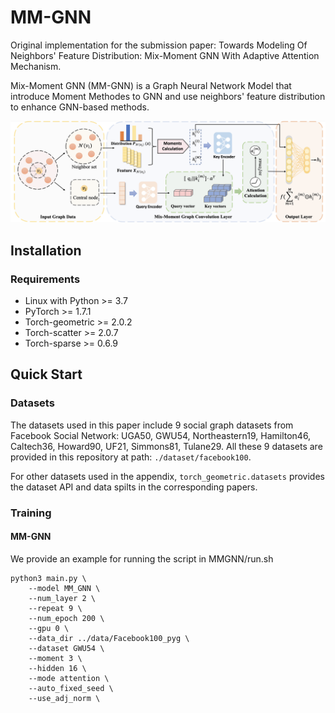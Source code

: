 # MM-GNN

Original implementation for the submission paper: Towards Modeling Of Neighbors' Feature Distribution:  Mix-Moment GNN With Adaptive Attention Mechanism.

Mix-Moment GNN (MM-GNN) is a Graph Neural Network Model that introduce Moment Methodes to GNN and use neighbors' feature distribution to enhance GNN-based methods. 

![model_structure](./model_structure.png)

## Installation

### Requirements

* Linux with Python >= 3.7
* PyTorch >= 1.7.1
* Torch-geometric >= 2.0.2
* Torch-scatter >= 2.0.7
* Torch-sparse >= 0.6.9

## Quick Start

### Datasets

The datasets used in this paper include 9 social graph datasets from Facebook Social Network: UGA50, GWU54, Northeastern19, Hamilton46, Caltech36, Howard90, UF21, Simmons81, Tulane29. All these 9 datasets are provided in this repository at path: `./dataset/facebook100`. 

For other datasets used in the appendix, `torch_geometric.datasets` provides the dataset API and data spilts in the corresponding papers. 

### Training

#### MM-GNN

We provide an example for running the script in MMGNN/run.sh

```shell
python3 main.py \
    --model MM_GNN \
    --num_layer 2 \
    --repeat 9 \
    --num_epoch 200 \
    --gpu 0 \
    --data_dir ../data/Facebook100_pyg \
    --dataset GWU54 \
    --moment 3 \
    --hidden 16 \
    --mode attention \
    --auto_fixed_seed \
    --use_adj_norm \
```


